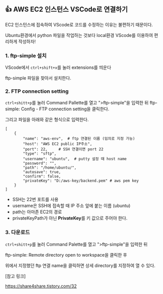 ##  👍 AWS EC2 인스턴스 VSCode로 연결하기



EC2 인스턴스에 접속하여 VScode로 코드를 수정하는 이유는 불편하기 때문이다. 

Ubuntu환경에서 python 파일을 작업하는 것보다 local환경 VScode를 이용하여 편리하게 작성하자!



### 1. ftp-simple 설치

VScode에서 `ctrl+shift+x`를 눌러 extensions를 띄운다

ftp-simple 파일을 찾아서 설치한다.



### 2. FTP connection setting

`ctrl+shitt+p`를 눌러 Command Pallette를 열고  ">ftp-simple"을 입력한 뒤 ftp-simple: Config - FTP connection setting을 클릭한다.

그리고 파일을 아래와 같은 형식으로 입력한다.

```web-idl
[
	{
		"name": "aws-env",  # ftp 연결된 이름 (임의로 지정 가능)
		"host": "AWS EC2 public IP주소",  
		"port": 22,     # SSH 연결이면 port 22
		"type": "sftp",
		"username": "ubuntu",  # putty 설정 때 host name
		"password": "",
		"path": "/home/ubuntu/",
		"autosave": true,
		"confirm": false,
		"privateKey": "D:/aws-key/backend.pem" # aws pem key
	}
]
```



- SSH는 22번 포트를 사용
- username은 SSH에 접속할 때 IP 주소 앞에 붙는 이름 (ubuntu)
- path는 아마존 EC2의 경로
- privateKeyPath가 아닌 **PrivateKey**를 키 값으로 주어야 한다.



### 3. 다운로드

`ctrl+shitt+p`를 눌러 Command Palette를 열고 ">ftp-simple"을 입력한 뒤 

ftp-simple: Remote directory open to workspace을 클릭한 후 

위에서 지정했던 ftp 연결 name을 클릭하면 상세 directory를 지정하여 열 수 있다.



[참고 링크]

https://share4share.tistory.com/32